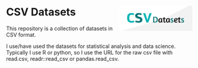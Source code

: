 <H1 align="left" height=100>
  CSV Datasets<img src="CSV_datasets_logo.png" align="right" width="200">
</H1>

This repository is a collection of datasets in CSV format.

I use/have used the datasets for statistical analysis and data science.
Typically I use R or python, so I use the URL for the raw csv file with read.csv, readr::read_csv or pandas.read_csv.



